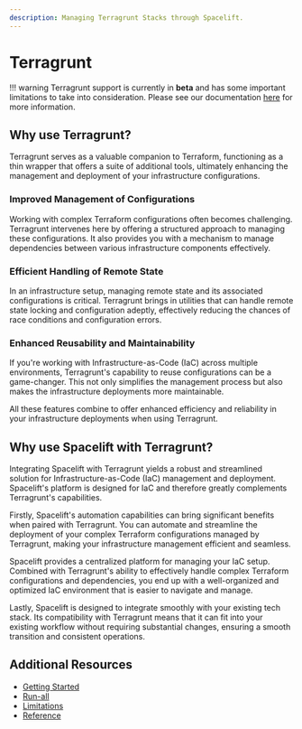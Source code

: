 ```yaml
---
description: Managing Terragrunt Stacks through Spacelift.
---
```

# Terragrunt

!!! warning
    Terragrunt support is currently in **beta** and has some important limitations to take into consideration. Please see our documentation [here](limitations.md) for more information.

## Why use Terragrunt?

Terragrunt serves as a valuable companion to Terraform, functioning as a thin wrapper that offers a suite of additional tools, ultimately enhancing the management and deployment of your infrastructure configurations.

### Improved Management of Configurations

Working with complex Terraform configurations often becomes challenging. Terragrunt intervenes here by offering a structured approach to managing these configurations. It also provides you with a mechanism to manage dependencies between various infrastructure components effectively.

### Efficient Handling of Remote State

In an infrastructure setup, managing remote state and its associated configurations is critical. Terragrunt brings in utilities that can handle remote state locking and configuration adeptly, effectively reducing the chances of race conditions and configuration errors.

### Enhanced Reusability and Maintainability

If you're working with Infrastructure-as-Code (IaC) across multiple environments, Terragrunt's capability to reuse configurations can be a game-changer. This not only simplifies the management process but also makes the infrastructure deployments more maintainable.

All these features combine to offer enhanced efficiency and reliability in your infrastructure deployments when using Terragrunt.

## Why use Spacelift with Terragrunt?

Integrating Spacelift with Terragrunt yields a robust and streamlined solution for Infrastructure-as-Code (IaC) management and deployment. Spacelift's platform is designed for IaC and therefore greatly complements Terragrunt's capabilities.

Firstly, Spacelift's automation capabilities can bring significant benefits when paired with Terragrunt. You can automate and streamline the deployment of your complex Terraform configurations managed by Terragrunt, making your infrastructure management efficient and seamless.

Spacelift provides a centralized platform for managing your IaC setup. Combined with Terragrunt's ability to effectively handle complex Terraform configurations and dependencies, you end up with a well-organized and optimized IaC environment that is easier to navigate and manage.

Lastly, Spacelift is designed to integrate smoothly with your existing tech stack. Its compatibility with Terragrunt means that it can fit into your existing workflow without requiring substantial changes, ensuring a smooth transition and consistent operations.

## Additional Resources

- [Getting Started](getting-started.md)
- [Run-all](run-all.md)
- [Limitations](limitations.md)
- [Reference](reference.md)
